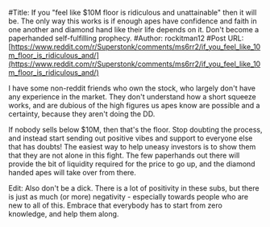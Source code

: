 #Title: If you "feel like $10M floor is ridiculous and unattainable" then it will be. The only way this works is if enough apes have confidence and faith in one another and diamond hand like their life depends on it. Don't become a paperhanded self-fulfilling prophecy.
#Author: rockitman12
#Post URL: [https://www.reddit.com/r/Superstonk/comments/ms6rr2/if_you_feel_like_10m_floor_is_ridiculous_and/](https://www.reddit.com/r/Superstonk/comments/ms6rr2/if_you_feel_like_10m_floor_is_ridiculous_and/)


I have some non-reddit friends who own the stock, who largely don't have any experience in the market. They don't understand how a short squeeze works, and are dubious of the high figures us apes know are possible and a certainty, because they aren't doing the DD.

If nobody sells below $10M, then that's the floor. Stop doubting the process, and instead start sending out positive vibes and support to everyone else that has doubts! The easiest way to help uneasy investors is to show them that they are not alone in this fight. The few paperhands out there will provide the bit of liquidity required for the price to go up, and the diamond handed apes will take over from there.

Edit: Also don't be a dick. There is a lot of positivity in these subs, but there is just as much (or more) negativity - especially towards people who are new to all of this. Embrace that everybody has to start from zero knowledge, and help them along.
